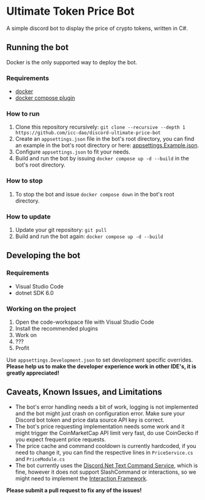 # Ultimate Token Price Bot

A simple discord bot to display the price of crypto tokens, written in C#.

## **Running the bot**
Docker is the only supported way to deploy the bot.
### Requirements
- [docker](https://docs.docker.com/engine/install/)
- [docker compose plugin](https://docs.docker.com/compose/install/)

### How to run
1. Clone this repository recursively: ``git clone --recursive --depth 1 https://github.com/icc-dao/discord-ultimate-price-bot``
2. Create an ``appsettings.json`` file in the bot's root directory, you can find an example in the bot's root directory or here: [appsettings.Example.json](https://raw.githubusercontent.com/icc-dao/discord-ultimate-price-bot/main/appsettings.Example.json).
3. Configure ``appsettings.json`` to fit your needs.
4. Build and run the bot by issuing ``docker compose up -d --build`` in the bot's root directory.

### How to stop
1. To stop the bot and issue ``docker compose down`` in the bot's root directory.

### How to update
1. Update your git repository: ``git pull``
2. Build and run the bot again: ``docker compose up -d --build``

## **Developing the bot**
### Requirements
- Visual Studio Code
- dotnet SDK 6.0

### Working on the project
1. Open the code-workspace file with Visual Studio Code
2. Install the recommended plugins
3. Work on
4. ???
5. Profit

Use ``appsettings.Development.json`` to set development specific overrides.  
**Please help us to make the developer experience work in other IDE's, it is greatly appreciated!**

## Caveats, Known Issues, and Limitations
- The bot's error handling needs a bit of work, logging is not implemented and the bot might just crash on configuration error. Make sure your Discord bot token and price data source API key is correct.
- The bot's price requesting implementation needs some work and it might trigger the CoinMarketCap API limit very fast, do use CoinGecko if you expect frequent price requests.
- The price cache and command cooldown is currently hardcoded, if you need to change it, you can find the respective lines in ``PriceService.cs`` and ``PriceModule.cs``
- The bot currently uses the [Discord.Net Text Command Service](https://discordnet.dev/guides/text_commands/intro.html), which is fine, however it does not support SlashCommand or interactions, so we might need to implement the [Interaction Framework](https://discordnet.dev/guides/int_framework/intro.html).

**Please submit a pull request to fix any of the issues!**
